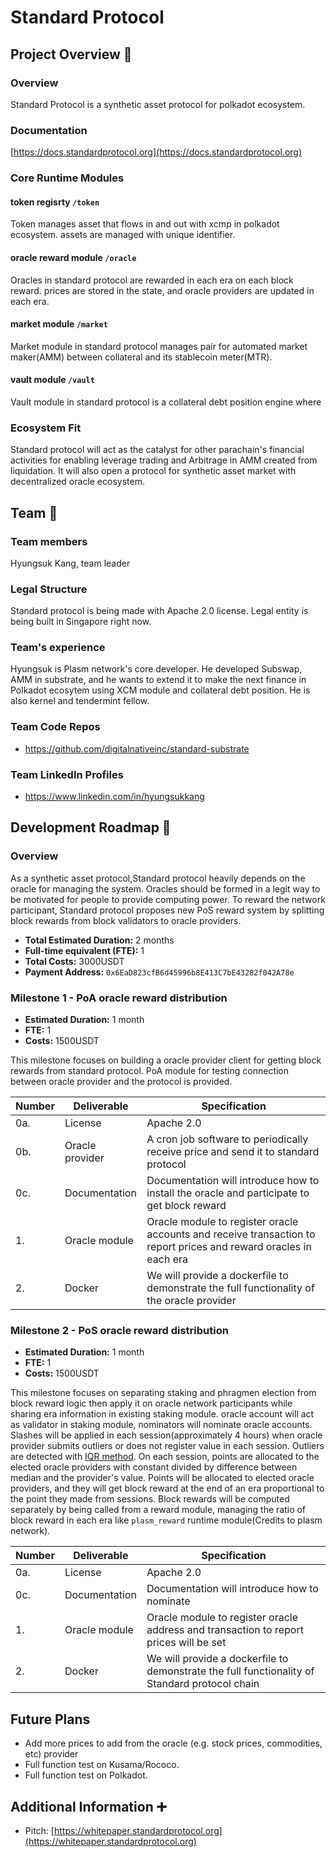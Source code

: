 # Standard Protocol


## Project Overview :page_facing_up: 

### Overview

Standard Protocol is a synthetic asset protocol for polkadot ecosystem.


### Documentation

[https://docs.standardprotocol.org](https://docs.standardprotocol.org)

### Core Runtime Modules

#### token regisrty `/token`

Token manages asset that flows in and out with xcmp in polkadot ecosystem. assets are managed with unique identifier. 

#### oracle reward module `/oracle`

Oracles in standard protocol are rewarded in each era on each block reward.
prices are stored in the state, and oracle providers are updated in each era.

#### market module `/market`

Market module in standard protocol manages pair for automated market maker(AMM) between collateral and its stablecoin meter(MTR).

#### vault module `/vault`

Vault module in standard protocol is a collateral debt position engine where 

### Ecosystem Fit 

Standard protocol will act as the catalyst for other parachain's financial activities for enabling leverage trading and Arbitrage in AMM created from liquidation. It will also open a protocol for synthetic asset market with decentralized oracle ecosystem.

## Team :busts_in_silhouette:

### Team members

Hyungsuk Kang, team leader

### Legal Structure
Standard protocol is being made with Apache 2.0 license. Legal entity is being built in Singapore right now.

### Team's experience
Hyungsuk is Plasm network's core developer. He developed Subswap, AMM in substrate, and he wants to extend it to make the next finance in Polkadot ecosytem using XCM module and collateral debt position. He is also kernel and tendermint fellow. 

### Team Code Repos
* https://github.com/digitalnativeinc/standard-substrate


### Team LinkedIn Profiles
* https://www.linkedin.com/in/hyungsukkang

## Development Roadmap :nut_and_bolt: 

### Overview

As a synthetic asset protocol,Standard protocol heavily depends on the oracle for managing the system. Oracles should be formed in a legit way to be motivated for people to provide computing power.
To reward the network participant, Standard protocol proposes new PoS reward system by splitting block rewards from block validators to oracle providers.

* **Total Estimated Duration:** 2 months
* **Full-time equivalent (FTE):**  1
* **Total Costs:** 3000USDT
* **Payment Address:** `0x6EaD823cfB6d45996b8E413C7bE43282f042A78e`

### Milestone 1 - PoA oracle reward distribution  
* **Estimated Duration:** 1 month
* **FTE:**  1
* **Costs:** 1500USDT

This milestone focuses on building a oracle provider client for getting block rewards from standard protocol. PoA module for testing connection between oracle provider and the protocol is provided.

| Number | Deliverable | Specification |
| ------------- | ------------- | ------------- |
| 0a. | License | Apache 2.0|
| 0b. | Oracle provider | A cron job software to periodically receive price and send it to standard protocol |
| 0c. | Documentation | Documentation will introduce how to install the oracle and participate to get block reward | 
| 1. | Oracle module | Oracle module to register oracle accounts and receive transaction to report prices and reward oracles in each era |  
| 2. | Docker | We will provide a dockerfile to demonstrate the full functionality of the oracle provider |

### Milestone 2 - PoS oracle reward distribution  
* **Estimated Duration:** 1 month
* **FTE:**  1
* **Costs:** 1500USDT

This milestone focuses on separating staking and phragmen election from block reward logic then apply it on oracle network participants while sharing era information in existing staking module. oracle account will act as validator in staking module, nominators will nominate oracle accounts. Slashes will be applied in each session(approximately 4 hours) when oracle provider submits outliers or does not register value in each session. Outliers are detected with [IQR method](https://online.stat.psu.edu/stat200/lesson/3/3.2). On each session, points are allocated to the elected oracle providers with constant divided by difference between median and the provider's value. Points will be allocated to elected oracle providers, and they will get block reward at the end of an era proportional to the point they made from sessions. Block rewards will be computed separately by being called from a reward module, managing the ratio of block reward in each era like `plasm_reward` runtime module(Credits to plasm network). 

| Number | Deliverable | Specification |
| ------------- | ------------- | ------------- |
| 0a. | License | Apache 2.0 |
| 0c. | Documentation | Documentation will introduce how to nominate  | 
| 1. | Oracle module | Oracle module to register oracle address and transaction to report prices will be set |  
| 2. | Docker | We will provide a dockerfile to demonstrate the full functionality of Standard protocol chain |



## Future Plans
- Add more prices to add from the oracle (e.g. stock prices, commodities, etc) provider
- Full function test on Kusama/Rococo.
- Full function test on Polkadot.

## Additional Information :heavy_plus_sign: 

- Pitch: [https://whitepaper.standardprotocol.org](https://whitepaper.standardprotocol.org)
